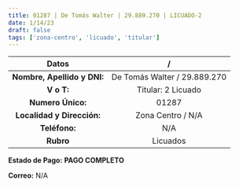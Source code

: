 ```yaml
---
title: 01287 | De Tomás Walter | 29.889.270 | LICUADO-2
date: 1/14/23
draft: false
tags: ['zona-centro', 'licuado', 'titular']
---
```


|          **Datos**          |               /              |
|:---------------------------:|:----------------------------:|
| **Nombre, Apellido y DNI:** | De Tomás Walter / 29.889.270 |
|          **V o T:**         |      Titular: 2 Licuado      |
|      **Numero Único:**      |             01287            |
|  **Localidad y Dirección:** |       Zona Centro / N/A      |
|        **Teléfono:**        |              N/A             |
|          **Rubro**          |           Licuados           |

**Estado de Pago:** **PAGO COMPLETO**

**Correo:** N/A

